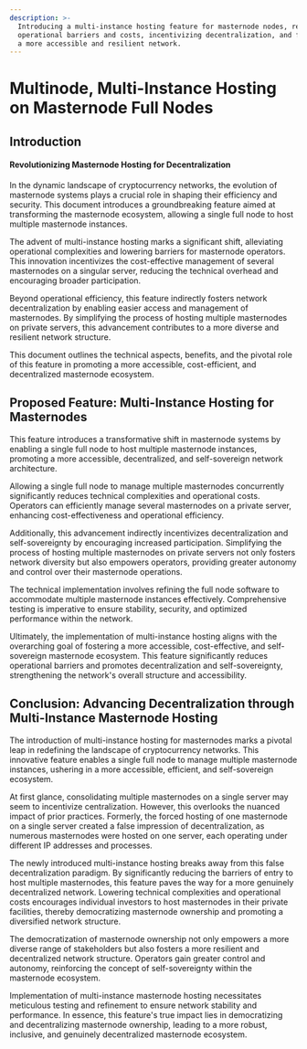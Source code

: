 ```yaml
---
description: >-
  Introducing a multi-instance hosting feature for masternode nodes, reducing
  operational barriers and costs, incentivizing decentralization, and fostering
  a more accessible and resilient network.
---
```


# Multinode, Multi-Instance Hosting on Masternode Full Nodes

## **Introduction**

#### **Revolutionizing Masternode Hosting for Decentralization**

In the dynamic landscape of cryptocurrency networks, the evolution of masternode systems plays a crucial role in shaping their efficiency and security. This document introduces a groundbreaking feature aimed at transforming the masternode ecosystem, allowing a single full node to host multiple masternode instances.

The advent of multi-instance hosting marks a significant shift, alleviating operational complexities and lowering barriers for masternode operators. This innovation incentivizes the cost-effective management of several masternodes on a singular server, reducing the technical overhead and encouraging broader participation.

Beyond operational efficiency, this feature indirectly fosters network decentralization by enabling easier access and management of masternodes. By simplifying the process of hosting multiple masternodes on private servers, this advancement contributes to a more diverse and resilient network structure.

This document outlines the technical aspects, benefits, and the pivotal role of this feature in promoting a more accessible, cost-efficient, and decentralized masternode ecosystem.

## **Proposed Feature: Multi-Instance Hosting for Masternodes**

This feature introduces a transformative shift in masternode systems by enabling a single full node to host multiple masternode instances, promoting a more accessible, decentralized, and self-sovereign network architecture.

Allowing a single full node to manage multiple masternodes concurrently significantly reduces technical complexities and operational costs. Operators can efficiently manage several masternodes on a private server, enhancing cost-effectiveness and operational efficiency.

Additionally, this advancement indirectly incentivizes decentralization and self-sovereignty by encouraging increased participation. Simplifying the process of hosting multiple masternodes on private servers not only fosters network diversity but also empowers operators, providing greater autonomy and control over their masternode operations.

The technical implementation involves refining the full node software to accommodate multiple masternode instances effectively. Comprehensive testing is imperative to ensure stability, security, and optimized performance within the network.

Ultimately, the implementation of multi-instance hosting aligns with the overarching goal of fostering a more accessible, cost-effective, and self-sovereign masternode ecosystem. This feature significantly reduces operational barriers and promotes decentralization and self-sovereignty, strengthening the network's overall structure and accessibility.

## **Conclusion: Advancing Decentralization through Multi-Instance Masternode Hosting**

The introduction of multi-instance hosting for masternodes marks a pivotal leap in redefining the landscape of cryptocurrency networks. This innovative feature enables a single full node to manage multiple masternode instances, ushering in a more accessible, efficient, and self-sovereign ecosystem.

At first glance, consolidating multiple masternodes on a single server may seem to incentivize centralization. However, this overlooks the nuanced impact of prior practices. Formerly, the forced hosting of one masternode on a single server created a false impression of decentralization, as numerous masternodes were hosted on one server, each operating under different IP addresses and processes.

The newly introduced multi-instance hosting breaks away from this false decentralization paradigm. By significantly reducing the barriers of entry to host multiple masternodes, this feature paves the way for a more genuinely decentralized network. Lowering technical complexities and operational costs encourages individual investors to host masternodes in their private facilities, thereby democratizing masternode ownership and promoting a diversified network structure.

The democratization of masternode ownership not only empowers a more diverse range of stakeholders but also fosters a more resilient and decentralized network structure. Operators gain greater control and autonomy, reinforcing the concept of self-sovereignty within the masternode ecosystem.

Implementation of multi-instance masternode hosting necessitates meticulous testing and refinement to ensure network stability and performance. In essence, this feature's true impact lies in democratizing and decentralizing masternode ownership, leading to a more robust, inclusive, and genuinely decentralized masternode ecosystem.

